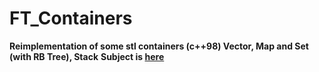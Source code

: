# FT_Containers

**Reimplementation of some stl containers (c++98) Vector, Map and Set (with RB Tree), Stack**
**Subject is [here](https://cdn.intra.42.fr/pdf/pdf/61392/en.subject.pdf)**
